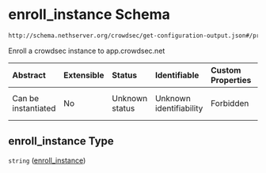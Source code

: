# enroll\_instance Schema

```txt
http://schema.nethserver.org/crowdsec/get-configuration-output.json#/properties/enroll_instance
```

Enroll a crowdsec instance to app.crowdsec.net

| Abstract            | Extensible | Status         | Identifiable            | Custom Properties | Additional Properties | Access Restrictions | Defined In                                                                                       |
| :------------------ | :--------- | :------------- | :---------------------- | :---------------- | :-------------------- | :------------------ | :----------------------------------------------------------------------------------------------- |
| Can be instantiated | No         | Unknown status | Unknown identifiability | Forbidden         | Allowed               | none                | [get-configuration-output.json\*](crowdsec/get-configuration-output.json "open original schema") |

## enroll\_instance Type

`string` ([enroll\_instance](get-configuration-output-properties-enroll_instance.md))
